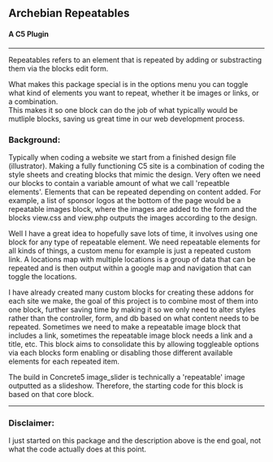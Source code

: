 <h2>Archebian Repeatables</h2>
<h4>A C5 Plugin</h4>
<hr>
<p>
Repeatables refers to an element that is repeated by adding or substracting them via the blocks edit form.
</p>
<p>
What makes this package special is in the options menu you can toggle what kind of elements you want to repeat, whether it be images or links, or a combination.<br>
This makes it so one block can do the job of what typically would be mutliple blocks, saving us great time in our web development process.
</p>
<h3>Background:</h3>
<p>
Typically when coding a website we start from a finished design file (illustrator).  Making a fully functioning C5 site is a combination of coding the style sheets and creating blocks that mimic the design.  Very often we need our blocks to contain a variable amount of what we call 'repeatble elements'.  Elements that can be repeated depending on content added.  For example, a list of sponsor logos at the bottom of the page would be a repeatable images block, where the images are added to the form and the blocks view.css and view.php outputs the images according to the design.
</p>
<p>
Well I have a great idea to hopefully save lots of time, it involves using one block for any type of repeatable element.  We need repeatable elements for all kinds of things, a custom menu for example is just a repeated custom link.  A locations map with multiple locations is a group of data that can be repeated and is then output within a google map and navigation that can toggle the locations.
</p>
<p>
I have already created many custom blocks for creating these addons for each site we make, the goal of this project is to combine most of them into one block, further saving time by making it so we only need to alter styles rather than the controller, form, and db based on what content needs to be repeated.  Sometimes we need to make a repeatable image block that includes a link, sometimes the repeatable image block needs a link and a title, etc.  This block aims to consolidate this by allowing toggleable options via each blocks form enabling or disabling those different available elements for each repeated item.
</p>
<p>
The build in Concrete5 image_slider is technically a 'repeatable' image outputted as a slideshow.  Therefore, the starting code for this block is based on that core block.
</p>
<hr>
<h3>Disclaimer:</h3>
<p>
I just started on this package and the description above is the end goal, not what the code actually does at this point.
</p>
